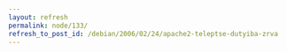 ```yaml
---
layout: refresh
permalink: node/133/
refresh_to_post_id: /debian/2006/02/24/apache2-teleptse-dutyiba-zrva
---
```

